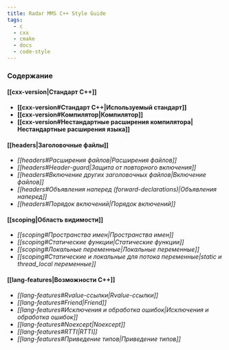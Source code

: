 ```yaml
---
title: Radar MMS C++ Style Guide
tags:
  - c
  - cxx
  - cmake
  - docs
  - code-style
---
```

### Содержание
#### **[[cxx-version|Стандарт С++]]**
- **[[cxx-version#Стандарт C++|Используемый стандарт]]**
- **[[cxx-version#Компилятор|Компилятор]]**
- **[[cxx-version#Нестандартные расширения компилятора|Нестандартные расширения языка]]**
#### [[headers|Заголовочные файлы]]
- *[[headers#Расширения файлов|Расширения файлов]]*
- *[[headers#Header-guard|Защита от повторного включения]]*
- *[[headers#Включение других заголовочных файлов|Включение файлов]]*
- *[[headers#Объявления наперед (forward-declarations)|Объявления наперед]]*
- *[[headers#Порядок включений|Порядок включений]]*
#### [[scoping|Область видимости]]
- *[[scoping#Пространства имен|Пространства имен]]*
- *[[scoping#Статические функции|Статические функции]]*
- *[[scoping#Локальные переменные|Локальные переменные]]*
- *[[scoping#Статические и локальные для потока переменные|static и thread_local переменные]]*
#### [[lang-features|Возможности C++]]
- *[[lang-features#Rvalue-ссылки|Rvalue-ссылки]]*
- *[[lang-features#Friend|Friend]]*
- *[[lang-features#Исключения и обработка ошибок|Исключения и обработка ошибок]]*
- *[[lang-features#Noexcept|Noexcept]]*
- *[[lang-features#RTTI|RTTI]]*
- *[[lang-features#Приведение типов|Приведение типов]]*
